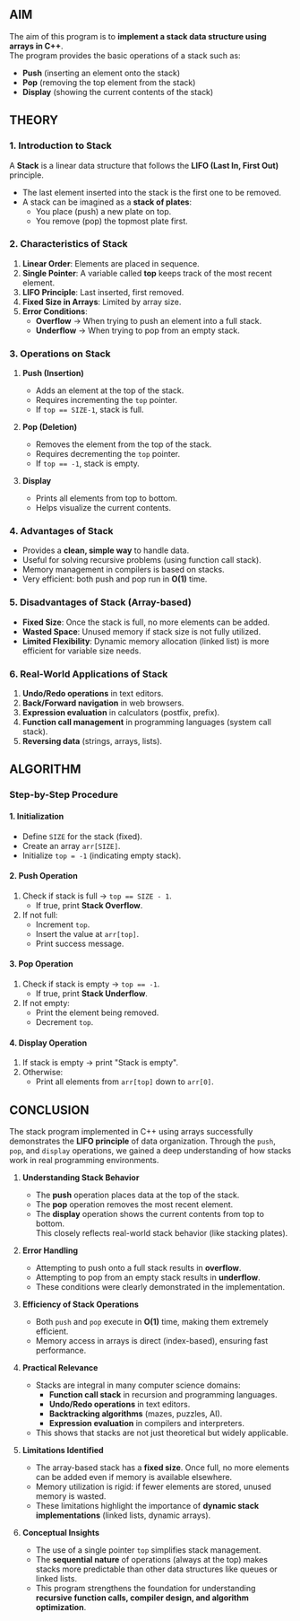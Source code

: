 ##  AIM
The aim of this program is to **implement a stack data structure using arrays in C++**.  
The program provides the basic operations of a stack such as:
- **Push** (inserting an element onto the stack)  
- **Pop** (removing the top element from the stack)  
- **Display** (showing the current contents of the stack)  



##  THEORY

### 1. Introduction to Stack
A **Stack** is a linear data structure that follows the **LIFO (Last In, First Out)** principle.  
- The last element inserted into the stack is the first one to be removed.  
- A stack can be imagined as a **stack of plates**:  
  - You place (push) a new plate on top.  
  - You remove (pop) the topmost plate first.  



### 2. Characteristics of Stack
1. **Linear Order**: Elements are placed in sequence.  
2. **Single Pointer**: A variable called **top** keeps track of the most recent element.  
3. **LIFO Principle**: Last inserted, first removed.  
4. **Fixed Size in Arrays**: Limited by array size.  
5. **Error Conditions**:  
   - **Overflow** → When trying to push an element into a full stack.  
   - **Underflow** → When trying to pop from an empty stack.  



### 3. Operations on Stack
1. **Push (Insertion)**  
   - Adds an element at the top of the stack.  
   - Requires incrementing the `top` pointer.  
   - If `top == SIZE-1`, stack is full.  

2. **Pop (Deletion)**  
   - Removes the element from the top of the stack.  
   - Requires decrementing the `top` pointer.  
   - If `top == -1`, stack is empty.  

3. **Display**  
   - Prints all elements from top to bottom.  
   - Helps visualize the current contents.  



### 4. Advantages of Stack
- Provides a **clean, simple way** to handle data.  
- Useful for solving recursive problems (using function call stack).  
- Memory management in compilers is based on stacks.  
- Very efficient: both push and pop run in **O(1)** time.  



### 5. Disadvantages of Stack (Array-based)
- **Fixed Size**: Once the stack is full, no more elements can be added.  
- **Wasted Space**: Unused memory if stack size is not fully utilized.  
- **Limited Flexibility**: Dynamic memory allocation (linked list) is more efficient for variable size needs.  



### 6. Real-World Applications of Stack
1. **Undo/Redo operations** in text editors.  
2. **Back/Forward navigation** in web browsers.  
3. **Expression evaluation** in calculators (postfix, prefix).  
4. **Function call management** in programming languages (system call stack).  
5. **Reversing data** (strings, arrays, lists).  



##  ALGORITHM

### Step-by-Step Procedure

#### **1. Initialization**
- Define `SIZE` for the stack (fixed).  
- Create an array `arr[SIZE]`.  
- Initialize `top = -1` (indicating empty stack).  

#### **2. Push Operation**
1. Check if stack is full → `top == SIZE - 1`.  
   - If true, print **Stack Overflow**.  
2. If not full:  
   - Increment `top`.  
   - Insert the value at `arr[top]`.  
   - Print success message.  

#### **3. Pop Operation**
1. Check if stack is empty → `top == -1`.  
   - If true, print **Stack Underflow**.  
2. If not empty:  
   - Print the element being removed.  
   - Decrement `top`.  

#### **4. Display Operation**
1. If stack is empty → print "Stack is empty".  
2. Otherwise:  
   - Print all elements from `arr[top]` down to `arr[0]`.  



##  CONCLUSION

The stack program implemented in C++ using arrays successfully demonstrates the **LIFO principle** of data organization. Through the `push`, `pop`, and `display` operations, we gained a deep understanding of how stacks work in real programming environments.

1. **Understanding Stack Behavior**  
   - The **push** operation places data at the top of the stack.  
   - The **pop** operation removes the most recent element.  
   - The **display** operation shows the current contents from top to bottom.  
   This closely reflects real-world stack behavior (like stacking plates).  

2. **Error Handling**  
   - Attempting to push onto a full stack results in **overflow**.  
   - Attempting to pop from an empty stack results in **underflow**.  
   - These conditions were clearly demonstrated in the implementation.  

3. **Efficiency of Stack Operations**  
   - Both `push` and `pop` execute in **O(1)** time, making them extremely efficient.  
   - Memory access in arrays is direct (index-based), ensuring fast performance.  

4. **Practical Relevance**  
   - Stacks are integral in many computer science domains:  
     - **Function call stack** in recursion and programming languages.  
     - **Undo/Redo operations** in text editors.  
     - **Backtracking algorithms** (mazes, puzzles, AI).  
     - **Expression evaluation** in compilers and interpreters.  
   - This shows that stacks are not just theoretical but widely applicable.  

5. **Limitations Identified**  
   - The array-based stack has a **fixed size**. Once full, no more elements can be added even if memory is available elsewhere.  
   - Memory utilization is rigid: if fewer elements are stored, unused memory is wasted.  
   - These limitations highlight the importance of **dynamic stack implementations** (linked lists, dynamic arrays).  

6. **Conceptual Insights**  
   - The use of a single pointer `top` simplifies stack management.  
   - The **sequential nature** of operations (always at the top) makes stacks more predictable than other data structures like queues or linked lists.  
   - This program strengthens the foundation for understanding **recursive function calls, compiler design, and algorithm optimization**.  

